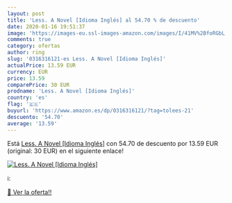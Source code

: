 ```yaml
---
layout: post
title: 'Less. A Novel [Idioma Inglés] al 54.70 % de descuento'
date: 2020-01-16 19:51:37
image: 'https://images-eu.ssl-images-amazon.com/images/I/41MV%2BfoRGbL._SL200_.jpg'
comments: true
category: ofertas
author: ring
slug: '0316316121-es Less. A Novel [Idioma Inglés]'
actualPrice: 13.59 EUR
currency: EUR
price: 13.59
comparePrice: 30 EUR
prodname: 'Less. A Novel [Idioma Inglés]'
country: 'es'
flag: '🇪🇸'
buyurl: 'https://www.amazon.es/dp/0316316121/?tag=tolees-21'
descuento: '54.70'
average: '13.59'
---
```


Está [Less. A Novel [Idioma Inglés]](https://www.amazon.es/dp/0316316121/?tag=tolees-21) con 54.70 de descuento por 13.59 EUR (original: 30 EUR) en el siguiente enlace!

[![Less. A Novel [Idioma Inglés]](https://images-eu.ssl-images-amazon.com/images/I/41MV%2BfoRGbL._SL200_.jpg)](https://www.amazon.es/dp/0316316121/?tag=tolees-21)

ℹ️:


[🛒 Ver la oferta!!](https://www.amazon.es/dp/0316316121/?tag=tolees-21)
